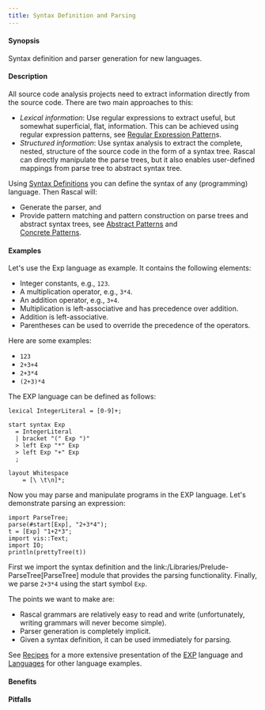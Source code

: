 ```yaml
---
title: Syntax Definition and Parsing
---
```


#### Synopsis

Syntax definition and parser generation for new languages.

#### Description

All source code analysis projects need to extract information directly from the source code. 
There are two main approaches to this:

*  _Lexical information_: Use regular expressions to extract useful, but somewhat superficial, flat, information. 
   This can be achieved using regular expression patterns, 
   see [Regular Expression Pattern]((Rascal:Patterns-Regular))s.
*  _Structured information_: Use syntax analysis to extract the complete, nested, structure of the source code 
   in the form of a syntax tree. Rascal can directly manipulate the parse trees, but it also enables user-defined
   mappings from parse tree to abstract syntax tree.


Using [Syntax Definitions]((Rascal:Declarations-SyntaxDefinition)) you can define the syntax of any (programming) language. Then Rascal will:

*  Generate the parser, and
*  Provide pattern matching and pattern construction on parse trees and abstract syntax trees,
   see [Abstract Patterns]((Rascal:Patterns-Node)) and    
  [Concrete Patterns]((Rascal:Patterns-Concrete)).

#### Examples

Let's use the Exp language as example. It contains the following elements:

*  Integer constants, e.g., `123`.
*  A multiplication operator, e.g., `3*4`.
*  An addition operator, e.g., `3+4`.
*  Multiplication is left-associative and has precedence over addition.
*  Addition is left-associative.
*  Parentheses can be used to override the precedence of the operators.

Here are some examples:

*  `123`
*  `2+3+4`
*  `2+3*4`
*  `(2+3)*4`


The EXP language can be defined as follows:

```rascal-commands
lexical IntegerLiteral = [0-9]+; 

start syntax Exp        
  = IntegerLiteral      
  | bracket "(" Exp ")" 
  > left Exp "*" Exp    
  > left Exp "+" Exp    
  ;

layout Whitespace
    = [\ \t\n]*;
```

                
Now you may parse and manipulate programs in the EXP language. Let's demonstrate parsing an expression:
```rascal-shell,continue
import ParseTree;
parse(#start[Exp], "2+3*4");
t = [Exp] "1+2*3";
import vis::Text;
import IO;
println(prettyTree(t))
```

First we import the syntax definition and the link:/Libraries/Prelude-ParseTree[ParseTree] module that provides the parsing functionality.
Finally, we parse `2+3*4` using the start symbol `Exp`.

The points we want to make are:
*  Rascal grammars are relatively easy to read and write (unfortunately, writing grammars will never become simple).
*  Parser generation is completely implicit.
*  Given a syntax definition, it can be used immediately for parsing.


See [Recipes]((Recipes)) for a more extensive presentation of the 
[EXP]((Recipes:Languages-Exp))
language and [Languages]((Recipes:Recipes-Languages)) for other language examples.

#### Benefits

#### Pitfalls
